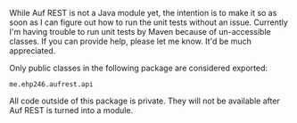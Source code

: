 While Auf REST is not a Java module yet, the intention is to make it so as soon as I can figure out how to run the unit tests without an issue. Currently I'm having trouble to run unit tests by Maven because of un-accessible classes. If you can provide help, please let me know. It'd be much appreciated.

Only public classes in the following package are considered exported:
```
me.ehp246.aufrest.api
```

All code outside of this package is private. They will not be available after Auf REST is turned into a module.
